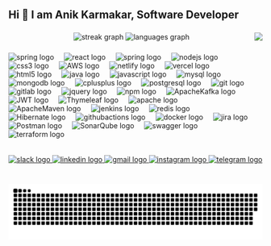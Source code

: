 <h2 align="left">Hi 👋 I am Anik Karmakar, Software Developer</h2>

###

<div align="center">
  <img src="https://streak-stats.demolab.com?user=Anik-Dv&locale=en&mode=daily&theme=dracula&hide_border=false&border_radius=5" height="150" alt="streak graph"  />
  <img src="https://github-readme-stats.vercel.app/api/top-langs?username=Anik-Dv&locale=en&hide_title=false&layout=compact&card_width=320&langs_count=5&theme=dracula&hide_border=false" height="150" alt="languages graph"  />
<img align="right" height="150" src="https://avatars.githubusercontent.com/u/104680177?v=4"  />
</div>

###


###

<div align="left">
  <img src="https://img.shields.io/badge/spring-%236DB33F.svg" height="30" alt="spring logo"  />
  <img width="12" />
  <img src="https://cdn.jsdelivr.net/gh/devicons/devicon/icons/react/react-original.svg" height="30" alt="react logo"  />
  <img width="12" />
  <img src="https://cdn.jsdelivr.net/gh/devicons/devicon/icons/spring/spring-original.svg" height="30" alt="spring logo"  />
  <img width="12" />
  <img src="https://cdn.jsdelivr.net/gh/devicons/devicon/icons/nodejs/nodejs-original.svg" height="30" alt="nodejs logo"  />
  <img width="12" />
  <img src="https://cdn.jsdelivr.net/gh/devicons/devicon/icons/css3/css3-original.svg" height="30" alt="css3 logo"  />
  <img width="12" />
  <img src="https://img.shields.io/badge/AWS-%23FF9900.svg" height="30" alt="AWS logo"  />
  <img width="12" />
  <img src="https://img.shields.io/badge/netlify-%23000000.svg" height="30" alt="netlify logo"  />
  <img width="12" />
  <img src="https://img.shields.io/badge/vercel-%23000000.svg" height="30" alt="vercel logo"  />
  <img width="12" />
  <img src="https://cdn.jsdelivr.net/gh/devicons/devicon/icons/html5/html5-original.svg" height="30" alt="html5 logo"  />
  <img width="12" />
  <img src="https://cdn.jsdelivr.net/gh/devicons/devicon/icons/java/java-original.svg" height="30" alt="java logo"  />
  <img width="12" />
  <img src="https://cdn.jsdelivr.net/gh/devicons/devicon/icons/javascript/javascript-original.svg" height="30" alt="javascript logo"  />
  <img width="12" />
  <img src="https://cdn.jsdelivr.net/gh/devicons/devicon/icons/mysql/mysql-original.svg" height="30" alt="mysql logo"  />
  <img width="12" />
  <img src="https://cdn.jsdelivr.net/gh/devicons/devicon/icons/mongodb/mongodb-original.svg" height="30" alt="mongodb logo"  />
  <img width="12" />
  <img src="https://cdn.jsdelivr.net/gh/devicons/devicon/icons/cplusplus/cplusplus-original.svg" height="30" alt="cplusplus logo"  />
  <img width="12" />
  <img src="https://cdn.jsdelivr.net/gh/devicons/devicon/icons/postgresql/postgresql-original.svg" height="30" alt="postgresql logo"  />
  <img width="12" />
  <img src="https://cdn.jsdelivr.net/gh/devicons/devicon/icons/git/git-original.svg" height="30" alt="git logo"  />
  <img width="12" />
  <img src="https://cdn.jsdelivr.net/gh/devicons/devicon/icons/gitlab/gitlab-original.svg" height="30" alt="gitlab logo"  />
  <img width="12" />
  <img src="https://cdn.jsdelivr.net/gh/devicons/devicon/icons/jquery/jquery-original.svg" height="30" alt="jquery logo"  />
  <img width="12" />
  <img src="https://cdn.jsdelivr.net/gh/devicons/devicon/icons/npm/npm-original-wordmark.svg" height="30" alt="npm logo"  />
  <img width="12" />
  <img src="https://img.shields.io/badge/Apache%20Kafka-000" height="30" alt="ApacheKafka logo"  />
   <img width="12" />
  <img src="https://img.shields.io/badge/JWT-black" height="30" alt="JWT logo"  />
   <img width="12" />
  <img src="https://img.shields.io/badge/Thymeleaf-%23005C0F.svg" height="30" alt="Thymeleaf logo"  />
   <img width="12" />
  <img src="https://img.shields.io/badge/apache-%23D42029.svg" height="30" alt="apache logo"  />
   <img width="12" />
  <img src="https://img.shields.io/badge/Apache%20Maven-C71A36" height="30" alt="ApacheMaven logo"  />
  <img width="12" />
  <img src="https://img.shields.io/badge/jenkins-%232C5263.svg" height="30" alt="jenkins logo"  />
  <img width="12" />
  <img src="https://img.shields.io/badge/redis-%23DD0031.svg" height="30" alt="redis logo"  />
  <img width="12" />
  <img src="https://img.shields.io/badge/Hibernate-59666C" height="30" alt="Hibernate logo"  />
  <img width="12" />
  <img src="https://img.shields.io/badge/github%20actions-%232671E5.svg" height="30" alt="githubactions logo"  />
  <img width="12" />
  <img src="https://img.shields.io/badge/docker-%230db7ed.svg" height="30" alt="docker logo"  />
  <img width="12" />
  <img src="https://img.shields.io/badge/jira-%230A0FFF.svg" height="30" alt="jira logo"  />
  <img width="12" />
  <img src="https://img.shields.io/badge/Postman-FF6C37" height="30" alt="Postman logo"  />
  <img width="12" />
  <img src="https://img.shields.io/badge/SonarQube-black" height="30" alt="SonarQube logo"  />
  <img width="12" />
  <img src="https://img.shields.io/badge/-Swagger-%23Clojure" height="30" alt="swagger logo"  />
  <img width="12" />
  <img src="https://img.shields.io/badge/terraform-%235835CC.svg" height="30" alt="terraform logo"  />  
</div>

 ######
 
<div align="left">
  <a href="https://leetcode.com/u/Anik_Karmokar/" target="_blank">
    <img src="https://img.shields.io/static/v1?message=Leetcode&logo=slack&label=&color=FD9020&logoColor=blac&labelColor=&style=for-the-badge" height="35" alt="slack logo"  />
  </a>
  <a href="https://www.linkedin.com/in/anikkarmokar/" target="_blank">
    <img src="https://img.shields.io/static/v1?message=LinkedIn&logo=linkedin&label=&color=0077B5&logoColor=white&labelColor=&style=for-the-badge" height="35" alt="linkedin logo"  />
  </a>
  <a href="mailto:royanik815@gmail.com" target="_blank">
    <img src="https://img.shields.io/static/v1?message=Gmail&logo=gmail&label=&color=D14836&logoColor=white&labelColor=&style=for-the-badge" height="35" alt="gmail logo"  />
  </a>
<!--   <a href="https://www.instagram.com/ealaichiii/?igsh=MWttdnBiYWJoNnQzMQ" target="_blank">
    <img src="https://img.shields.io/static/v1?message=Instagram&logo=instagram&label=&color=E4405F&logoColor=white&labelColor=&style=for-the-badge" height="35" alt="instagram logo"  />
  </a> -->
    <a href="#" target="_blank">
    <img src="https://img.shields.io/static/v1?message=Instagram&logo=instagram&label=&color=E4405F&logoColor=white&labelColor=&style=for-the-badge" height="35" alt="instagram logo"  />
  </a>
  <a href="#" target="_blank">
    <img src="https://img.shields.io/static/v1?message=Telegram&logo=telegram&label=&color=2CA5E0&logoColor=white&labelColor=&style=for-the-badge" height="35" alt="telegram logo"  />
  </a>
</div>

###

<br clear="both">

<img src="https://raw.githubusercontent.com/Code-Mars/Code-Mars/output/snake.svg" alt="Snake animation" />

###
